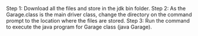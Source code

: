 Step 1: Download all the files and store in the jdk bin folder.
Step 2: As the Garage.class is the main driver class, change the directory on the command prompt to the location where the files are stored.
Step 3: Run the command to execute the java program for Garage class (java Garage).  
